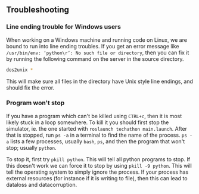 ## Troubleshooting

### Line ending trouble for Windows users
When working on a Windows machine and running code on Linux, we are bound to run into line ending troubles. 
If you get an error message like `/usr/bin/env: ‘python\r’: No such file or directory`, then you can fix it by running the following command on the server in the source directory. 

```bash
dos2unix *
```
This will make sure all files in the directory have Unix style line endings, and should fix the error. 

### Program won't stop
If you have a program which can't be killed using `CTRL+c`, then it is most likely stuck in a loop somewhere. 
To kill it you should first stop the simulator, ie. the one started with `roslaunch techathon main.launch`. After 
that is stopped, run `ps -a` in a terminal to find the name of the process. `ps -a` lists a few processes, 
usually `bash`, `ps`, and then the program that won't stop; usually `python`. 

To stop it, first try `pkill python`. This will tell all python programs to stop. If this doesn't work we can force it
to stop by using `pkill -9 python`. This will tell the operating system to simply ignore the process. If your process 
has external resources (for instance if it is writing to file), then this can lead to dataloss and datacorruption. 

